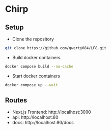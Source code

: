 # Chirp

## Setup

-   Clone the repository

```bash
git clone https://github.com/qwerty084/LF8.git
```

-   Build docker containers

```bash
docker compose build --no-cache
```

-   Start docker containers

```bash
docker compose up --wait
```

## Routes

-   Next.js Frontend: http://localhost:3000
-   api: http://localhost:80
-   docs: http://localhost:80/docs
